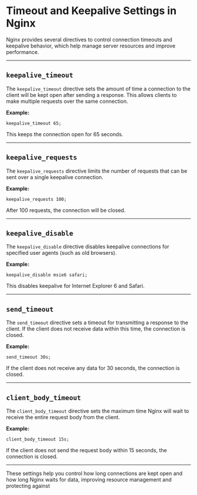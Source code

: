 # Timeout and Keepalive Settings in Nginx

Nginx provides several directives to control connection timeouts and keepalive behavior, which help manage server resources and improve performance.

---

## `keepalive_timeout`

The `keepalive_timeout` directive sets the amount of time a connection to the client will be kept open after sending a response. This allows clients to make multiple requests over the same connection.

**Example:**
```nginx
keepalive_timeout 65;
```
This keeps the connection open for 65 seconds.

---

## `keepalive_requests`

The `keepalive_requests` directive limits the number of requests that can be sent over a single keepalive connection.

**Example:**
```nginx
keepalive_requests 100;
```
After 100 requests, the connection will be closed.

---

## `keepalive_disable`

The `keepalive_disable` directive disables keepalive connections for specified user agents (such as old browsers).

**Example:**
```nginx
keepalive_disable msie6 safari;
```
This disables keepalive for Internet Explorer 6 and Safari.

---

## `send_timeout`

The `send_timeout` directive sets a timeout for transmitting a response to the client. If the client does not receive data within this time, the connection is closed.

**Example:**
```nginx
send_timeout 30s;
```
If the client does not receive any data for 30 seconds, the connection is closed.

---

## `client_body_timeout`

The `client_body_timeout` directive sets the maximum time Nginx will wait to receive the entire request body from the client.

**Example:**
```nginx
client_body_timeout 15s;
```
If the client does not send the request body within 15 seconds, the connection is closed.

---

These settings help you control how long connections are kept open and how long Nginx waits for data, improving resource management and protecting against